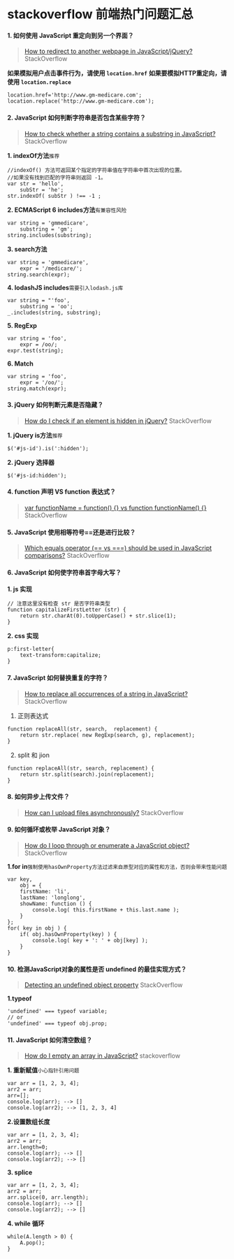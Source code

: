 # stackoverflow 前端热门问题汇总

#### 1. 如何使用 JavaScript 重定向到另一个界面？

>[How to redirect to another webpage in JavaScript/jQuery?](https://stackoverflow.com/questions/503093/how-to-redirect-to-another-webpage-in-javascript-jquery)
> StackOverflow

**如果模拟用户点击事件行为，请使用  `location.href`** 
**如果要模拟HTTP重定向，请使用 `location.replace`** 

```
location.href='http://www.gm-medicare.com';
location.replace('http://www.gm-medicare.com');
```

#### 2. JavaScript 如何判断字符串是否包含某些字符？

>[How to check whether a string contains a substring in JavaScript?](https://stackoverflow.com/questions/1789945/how-to-check-whether-a-string-contains-a-substring-in-javascript)
>StackOverflow

**1. indexOf方法**`推荐` 
```
//indexOf() 方法可返回某个指定的字符串值在字符串中首次出现的位置。
//如果没有找到匹配的字符串则返回 -1。
var str = 'hello',
	subStr = 'he';
str.indexOf( subStr ) !== -1 ;
```
**2. ECMAScript 6 includes方法**`有兼容性风险` 
```
var string = 'gmmedicare',
    substring = 'gm';
string.includes(substring);
```
**3. search方法** 
```
var string = 'gmmedicare',
    expr = '/medicare/';
string.search(expr);
```
**4. lodashJS includes**`需要引入lodash.js库`
```
var string = "'foo',
    substring = 'oo';
_.includes(string, substring);
```
**5. RegExp**
```
var string = 'foo',
    expr = /oo/;  
expr.test(string);
```
**6. Match**
```
var string = 'foo',
    expr = '/oo/';
string.match(expr);
```
#### 3. jQuery 如何判断元素是否隐藏？

> [How do I check if an element is hidden in jQuery?](https://stackoverflow.com/questions/178325/how-do-i-check-if-an-element-is-hidden-in-jquery)
> StackOverflow

**1.  jQuery is方法**`推荐`
```
$('#js-id').is(':hidden');
```
**2.  jQuery 选择器**
```
$('#js-id:hidden');
```
#### 4. function 声明 VS function 表达式？

> [var functionName = function() {} vs function functionName() {}](https://stackoverflow.com/questions/336859/var-functionname-function-vs-function-functionname)
> StackOverflow

#### 5. JavaScript 使用相等符号==还是进行比较？

> [Which equals operator (== vs ===) should be used in JavaScript comparisons?](https://stackoverflow.com/questions/359494/which-equals-operator-vs-should-be-used-in-javascript-comparisons)
> StackOverflow

#### 6. JavaScript 如何使字符串首字母大写？

**1. js 实现**

```
// 注意这里没有检查 str 是否字符串类型
function capitalizeFirstLetter (str) {
	return str.charAt(0).toUpperCase() + str.slice(1);
}
```
**2. css 实现**

```
p:first-letter{
	text-transform:capitalize;
}
```

#### 7. JavaScript 如何替换重复的字符？

> [How to replace all occurrences of a string in JavaScript?](https://stackoverflow.com/questions/1144783/how-to-replace-all-occurrences-of-a-string-in-javascript)
> StackOverflow

1. 正则表达式

```
function replaceAll(str, search,  replacement) {
	return str.replace( new RegExp(search, g), replacement); 
}
```
2. split 和 jion 
```
function replaceAll(str, search, replacement) {
	return str.split(search).join(replacement); 
}
```
#### 8. 如何异步上传文件？

> [How can I upload files asynchronously?](https://stackoverflow.com/questions/166221/how-can-i-upload-files-asynchronously)
> StackOverflow

#### 9. 如何循环或枚举 JavaScript 对象？

> [How do I loop through or enumerate a JavaScript object?](https://stackoverflow.com/questions/684672/how-do-i-loop-through-or-enumerate-a-javascript-object)
> StackOverflow

**1.for in**`强制使用hasOwnProperty方法过滤来自原型对应的属性和方法，否则会带来性能问题`
```
var key,
    obj = {
	firstName: 'li',
	lastName: 'longlong',
	showName: function () {
		console.log( this.firstName + this.last.name );
	}	
};
for( key in obj ) {
	if( obj.hasOwnProperty(key) ) {
		console.log( key + ': ' + obj[key] );
	}
}
```
#### 10. 检测JavaScript对象的属性是否 undefined 的最佳实现方式？

> [Detecting an undefined object property](https://stackoverflow.com/questions/27509/detecting-an-undefined-object-property)
> StackOverflow


**1.typeof**

```
'undefined' === typeof variable;
// or 
'undefined' === typeof obj.prop;
```
#### 11. JavaScript 如何清空数组？

> [How do I empty an array in JavaScript?](https://stackoverflow.com/questions/1232040/how-do-i-empty-an-array-in-javascript?rq=1)
>stackoverflow

**1. 重新赋值**`小心指针引用问题`
```
var arr = [1, 2, 3, 4];
arr2 = arr;
arr=[];
console.log(arr); --> []
console.log(arr2); --> [1, 2, 3, 4]
```
**2.设置数组长度**
```
var arr = [1, 2, 3, 4];
arr2 = arr;
arr.length=0;
console.log(arr); --> []
console.log(arr2); --> []
```
**3. splice**
```
var arr = [1, 2, 3, 4];
arr2 = arr;
arr.splice(0, arr.length);
console.log(arr); --> []
console.log(arr2); --> []
```
**4. while 循环**
```
while(A.length > 0) {
    A.pop();
}
```
